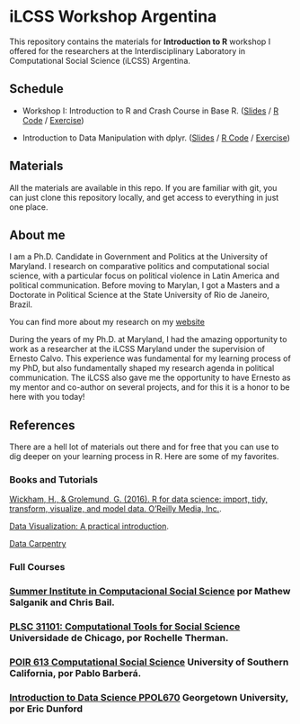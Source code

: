 # iLCSS Workshop Argentina

This repository contains the materials for **Introduction to R** workshop I offered for the researchers at the Interdisciplinary Laboratory in Computational Social Science (iLCSS) Argentina. 

## Schedule

- Workshop I: Introduction to R and Crash Course in Base R. ([Slides](https://tiagoventura.github.io/ilcss_ar_workshop/slides/intro_r_ilcss_ar#1) / [R Code](./code/intro_r_ilcss_ar.R) / [Exercise](exercise_intro_to_r.rmd))

- Introduction to Data Manipulation with dplyr. ([Slides](https://tiagoventura.github.io/ilcss_ar_workshop/slides/intro_tidyverse_ilcss_ar#1) / [R Code](./code/intro_tidyverse_ilcss_ar.R) / [Exercise]())


## Materials

All the materials are available in this repo. If you are familiar with git, you can just clone this repository locally, and get access to everything in just one place.

## About me

I am a Ph.D. Candidate in Government and Politics at the University of Maryland. I research on comparative politics and computational social science, with a particular focus on political violence in Latin America and political communication. Before moving to Marylan, I got a Masters and a Doctorate in Political Science at the State University of Rio de Janeiro, Brazil. 

You can find more about my research on my [website](http://tiagoventura.rbind.io/)

During the years of my Ph.D. at Maryland, I had the amazing opportunity to work as a researcher at the iLCSS Maryland under the supervision of Ernesto Calvo. This experience was fundamental for my learning process of my PhD, but also fundamentally shaped my research agenda in political communication. The iLCSS also gave me the opportunity to have Ernesto as my mentor and co-author on several projects, and for this it is a honor to be here with you today!

## References

There are a hell lot of materials out there and for free that you can use to dig deeper on your learning process in R. Here are some of my favorites. 


### Books and Tutorials

[Wickham, H., & Grolemund, G. (2016). R for data science: import, tidy, transform, visualize, and model data. O’Reilly Media, Inc.](https://r4ds.had.co.nz/). 

[Data Visualization: A practical introduction](https://socviz.co/).

[Data Carpentry](https://datacarpentry.org/)

### Full Courses

### [Summer Institute in Computacional Social Science](https://sicss.io/) por Mathew Salganik and Chris Bail.

### [PLSC 31101: Computational Tools for Social Science](https://plsc-31101.github.io/course/) Universidade de Chicago, por Rochelle Therman.

### [POIR 613 Computational Social Science](http://pablobarbera.com/POIR613/index.html) University of Southern California, por Pablo Barberá.

### [Introduction to Data Science PPOL670](http://ericdunford.com/ppol670/) Georgetown University, por Eric Dunford
